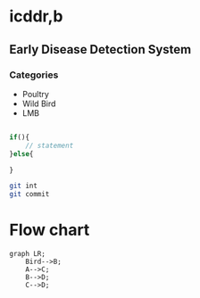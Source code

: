 # icddr,b

## Early Disease Detection System

### Categories
- Poultry
- Wild Bird
- LMB

```php

if(){
    // statement
}else{

}
```


```bash
git int
git commit

```

# Flow chart

```mermaid
graph LR;
    Bird-->B;
    A-->C;
    B-->D;
    C-->D;
```